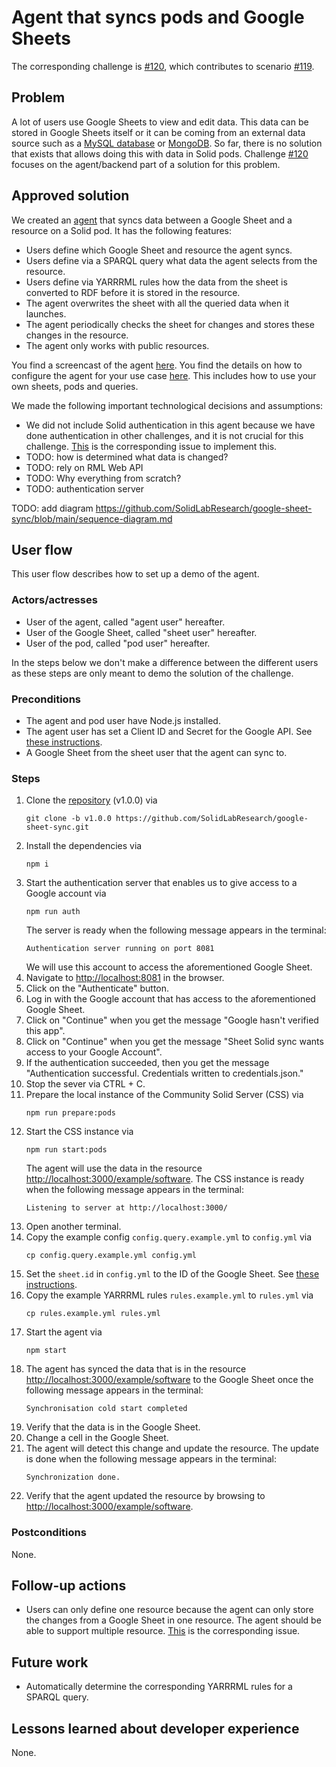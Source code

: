 <!--
Fill in the WebIDs of the people below.
Leave this in comments!
It's possible to have multiple people per role.

Challenge/scenario creator:
  - https://pieterheyvaert.com/#me
Solution creator:
  - https://pieterheyvaert.com/#me
Report writer:
  - https://pieterheyvaert.com/#me
-->

# Agent that syncs pods and Google Sheets

The corresponding challenge is [#120](https://github.com/SolidLabResearch/Challenges/issues/120),
which contributes to scenario [#119](https://github.com/SolidLabResearch/Challenges/issues/119).

## Problem
<!--
You can reuse the pitch of the challenge, but check if you need to make changes.
For example, it might happen that the approved solution does more than what the original pitch requested.
-->

A lot of users use Google Sheets to view and edit data. 
This data can be stored in Google Sheets itself or 
it can be coming from an external data source such as a 
[MySQL database](https://coefficient.io/how-to-connect-mysql-database-to-google-sheets) or 
[MongoDB](https://hightouch.com/integrations/google-sheets-source-to-mongodb). 
So far, there is no solution that exists that allows doing this with data in Solid pods. 
Challenge [#120](https://github.com/SolidLabResearch/Challenges/issues/120) 
focuses on the agent/backend part of a solution for this problem.

## Approved solution
<!--
Provide information about the approved solution:
names of tools/libraries created, repos, and so on.
-->

We created an [agent](https://github.com/SolidLabResearch/google-sheet-sync/releases/tag/v1.0.0) that 
syncs data between a Google Sheet and a resource on a Solid pod.
It has the following features:

- Users define which Google Sheet and resource the agent syncs.
- Users define via a SPARQL query what data the agent selects from the resource.
- Users define via YARRRML rules how the data from the sheet is converted to RDF before it is stored in the resource.
- The agent overwrites the sheet with all the queried data when it launches.
- The agent periodically checks the sheet for changes and stores these changes in the resource.
- The agent only works with public resources.

You find a screencast of the agent [here](https://cloud.ilabt.imec.be/index.php/s/eFrEKF2YCkSx22j).
You find the details on how to configure the agent for your use case 
[here](https://github.com/SolidLabResearch/google-sheet-sync/tree/fac52cc087d999e8b3de465c4871f5e2ba06ab62#configuration).
This includes how to use your own sheets, pods and queries.

<!--
Provide a list of important technical decisions and assumptions.
-->
We made the following important technological decisions and assumptions:
- We did not include Solid authentication in this agent 
  because we have done authentication in other challenges, and 
  it is not crucial for this challenge.
  [This](https://github.com/SolidLabResearch/google-sheet-sync/issues/13) is the corresponding issue to implement this.
- TODO: how is determined what data is changed?
- TODO: rely on RML Web API
- TODO: Why everything from scratch?
- TODO: authentication server

TODO: add diagram
https://github.com/SolidLabResearch/google-sheet-sync/blob/main/sequence-diagram.md


## User flow

<!--
Describe a concrete user flow with the approved solution.
Complete the following sections:
-->

This user flow describes how to set up a demo of the agent.

### Actors/actresses

- User of the agent, called "agent user" hereafter. 
- User of the Google Sheet, called "sheet user" hereafter.
- User of the pod, called "pod user" hereafter.

In the steps below we don't make a difference between the different users
as these steps are only meant to demo the solution of the challenge.

### Preconditions

- The agent and pod user have Node.js installed.
- The agent user has set a Client ID and Secret for the Google API.
  See [these instructions](https://github.com/SolidLabResearch/google-sheet-sync#google-sheet-api).
- A Google Sheet from the sheet user that the agent can sync to.

### Steps

1. Clone the [repository](https://github.com/SolidLabResearch/google-sheet-sync/) (v1.0.0) via 
   ```shell
   git clone -b v1.0.0 https://github.com/SolidLabResearch/google-sheet-sync.git
   ```
2. Install the dependencies via
   ```shell
   npm i
   ```
3. Start the authentication server that enables us to give access to a Google account via
   ```shell
   npm run auth
   ```
   The server is ready when the following message appears in the terminal:
   ```
   Authentication server running on port 8081
   ```
   We will use this account to access the aforementioned Google Sheet.
4. Navigate to <http://localhost:8081> in the browser.
5. Click on the "Authenticate" button.
6. Log in with the Google account that has access to the aforementioned Google Sheet.
7. Click on "Continue" when you get the message "Google hasn't verified this app".
8. Click on "Continue" when you get the message "Sheet Solid sync wants access to your Google Account".
9. If the authentication succeeded, then you get the message "Authentication successful. Credentials written to credentials.json."
10. Stop the sever via CTRL + C.
11. Prepare the local instance of the Community Solid Server (CSS) via
    ```shell
    npm run prepare:pods
    ```
12. Start the CSS instance via 
    ```shell
    npm run start:pods
    ```
    The agent will use the data in the resource <http://localhost:3000/example/software>.
    The CSS instance is ready when the following message appears in the terminal:
    ```
    Listening to server at http://localhost:3000/
    ```
13. Open another terminal.
14. Copy the example config `config.query.example.yml` to `config.yml` via
    ```shell
    cp config.query.example.yml config.yml
    ```
15. Set the `sheet.id` in `config.yml` to the ID of the Google Sheet.
    See [these instructions](https://github.com/SolidLabResearch/google-sheet-sync/tree/main#id-string).
16. Copy the example YARRRML rules `rules.example.yml` to `rules.yml` via
    ```shell
    cp rules.example.yml rules.yml
    ```
17. Start the agent via 
    ```shell
    npm start
    ```
18. The agent has synced the data that is in the resource <http://localhost:3000/example/software> to
    the Google Sheet once the following message appears in the terminal:
    ```
    Synchronisation cold start completed
    ```
19. Verify that the data is in the Google Sheet.
20. Change a cell in the Google Sheet.
21. The agent will detect this change and update the resource.
    The update is done when the following message appears in the terminal:
    ```
    Synchronization done.
    ```
22. Verify that the agent updated the resource by browsing to <http://localhost:3000/example/software>.

### Postconditions

None.

## Follow-up actions
<!--
List all concrete follow-up actions that someone has to do.
For example, adding helper code from the solution to Comunica.
-->

- Users can only define one resource
  because the agent can only store the changes from a Google Sheet in one resource.
  The agent should be able to support multiple resource.
  [This](https://github.com/SolidLabResearch/google-sheet-sync/issues/12) is the corresponding issue.

## Future work
<!--
List ideas for future work.
These ideas don't have to be concrete.
You can create a new challenge/scenario for each idea.
-->

- Automatically determine the corresponding YARRRML rules for a SPARQL query.

## Lessons learned about developer experience
<!--
List all lessons learned about your experience as a Solid developer:
issues you encountered, tasks that could be automated or could be made easier and so on.
-->

None.
